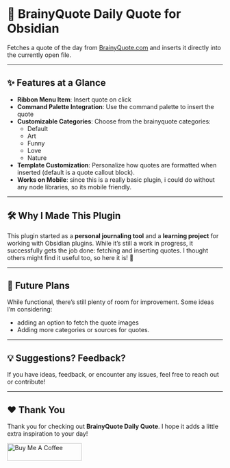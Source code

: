 # 🌟 BrainyQuote Daily Quote for Obsidian

Fetches a quote of the day from [BrainyQuote.com](https://www.brainyquote.com) and inserts it directly into the currently open file.

---

## ✨ Features at a Glance

-   **Ribbon Menu Item**: Insert quote on click
-   **Command Palette Integration**: Use the command palette to insert the quote
-   **Customizable Categories**: Choose from the brainyquote categories:
    -   Default
    -   Art
    -   Funny
    -   Love
    -   Nature
-   **Template Customization**: Personalize how quotes are formatted when inserted (default is a quote callout block).
-   **Works on Mobile**: since this is a really basic plugin, i could do without any node libraries, so its mobile friendly.

---

## 🛠️ Why I Made This Plugin

This plugin started as a **personal journaling tool** and a **learning project** for working with Obsidian plugins. While it’s still a work in progress, it successfully gets the job done: fetching and inserting quotes. I thought others might find it useful too, so here it is! 🎉

---

## 🚀 Future Plans

While functional, there’s still plenty of room for improvement. Some ideas I’m considering:

-   adding an option to fetch the quote images
-   Adding more categories or sources for quotes.

---

## 💡 Suggestions? Feedback?

If you have ideas, feedback, or encounter any issues, feel free to reach out or contribute!

---

## ❤️ Thank You

Thank you for checking out **BrainyQuote Daily Quote**. I hope it adds a little extra inspiration to your day!

<a href="https://www.buymeacoffee.com/danhoernchen" target="_blank"><img src="https://cdn.buymeacoffee.com/buttons/default-blue.png" alt="Buy Me A Coffee" height="41" width="174"></a>
